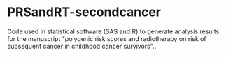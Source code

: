 # PRSandRT-secondcancer
Code used in statistical software (SAS and R) to generate analysis results for the manuscript "polygenic risk scores and radiotherapy on risk of subsequent cancer in childhood cancer survivors"..
